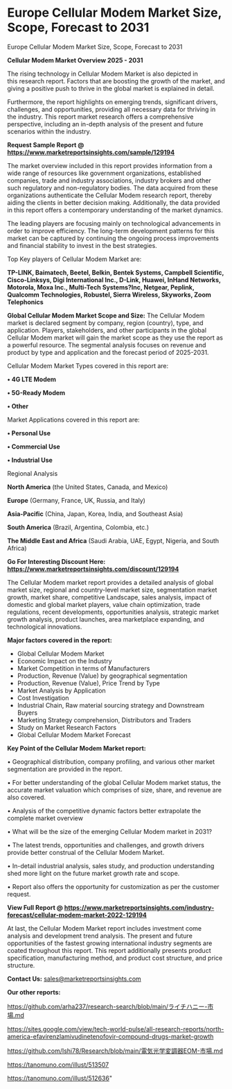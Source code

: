# Europe Cellular Modem Market Size, Scope, Forecast to 2031
Europe Cellular Modem Market Size, Scope, Forecast to 2031

<Strong> Cellular Modem Market Overview 2025 - 2031</strong>

The rising technology in Cellular Modem Market is also depicted in this research report. Factors that are boosting the growth of the market, and giving a positive push to thrive in the global market is explained in detail.

Furthermore, the report highlights on emerging trends, significant drivers, challenges, and opportunities, providing all necessary data for thriving in the industry. This report market research offers a comprehensive perspective, including an in-depth analysis of the present and future scenarios within the industry.

<strong>Request Sample Report @ <a href=https://www.marketreportsinsights.com/sample/129194>https://www.marketreportsinsights.com/sample/129194</a></strong>

The market overview included in this report provides information from a wide range of resources like government organizations, established companies, trade and industry associations, industry brokers and other such regulatory and non-regulatory bodies. The data acquired from these organizations authenticate the Cellular Modem research report, thereby aiding the clients in better decision making. Additionally, the data provided in this report offers a contemporary understanding of the market dynamics.

The leading players are focusing mainly on technological advancements in order to improve efficiency. The long-term development patterns for this market can be captured by continuing the ongoing process improvements and financial stability to invest in the best strategies.

Top Key players of Cellular Modem Market are:

<strong>TP-LINK, Baimatech, Beetel, Belkin, Bentek Systems, Campbell Scientific, Cisco-Linksys, Digi International Inc., D-Link, Huawei, InHand Networks, Motorola, Moxa Inc., Multi-Tech Systems?Inc, Netgear, Peplink, Qualcomm Technologies, Robustel, Sierra Wireless, Skyworks, Zoom Telephonics</strong>

<strong><b>Global Cellular Modem Market Scope and Size:</b></strong>
The Cellular Modem market is declared segment by company, region (country), type, and application. Players, stakeholders, and other participants in the global Cellular Modem market will gain the market scope as they use the report as a powerful resource. The segmental analysis focuses on revenue and product by type and application and the forecast period of 2025-2031.

Cellular Modem Market Types covered in this report are:

<strong>• 4G LTE Modem

• 5G-Ready Modem

• Other</strong>

Market Applications covered in this report are:

<strong>• Personal Use

• Commercial Use

• Industrial Use</strong> 

Regional Analysis

<strong>North America</strong> (the United States, Canada, and Mexico)

<strong>Europe</strong> (Germany, France, UK, Russia, and Italy)

<strong>Asia-Pacific</strong> (China, Japan, Korea, India, and Southeast Asia)

<strong>South America</strong> (Brazil, Argentina, Colombia, etc.)

<strong>The Middle East and Africa</strong> (Saudi Arabia, UAE, Egypt, Nigeria, and South Africa)

<strong>Go For Interesting Discount Here: <a href=https://www.marketreportsinsights.com/discount/129194>https://www.marketreportsinsights.com/discount/129194</a></strong>

The Cellular Modem market report provides a detailed analysis of global market size, regional and country-level market size, segmentation market growth, market share, competitive Landscape, sales analysis, impact of domestic and global market players, value chain optimization, trade regulations, recent developments, opportunities analysis, strategic market growth analysis, product launches, area marketplace expanding, and technological innovations.

<strong><b>Major factors covered in the report:</b></strong>
<ul>
  <li>Global Cellular Modem Market </li>
  <li>Economic Impact on the Industry</li>
  <li>Market Competition in terms of Manufacturers</li>
  <li>Production, Revenue (Value) by geographical segmentation</li>
  <li>Production, Revenue (Value), Price Trend by Type</li>
  <li>Market Analysis by Application</li>
  <li>Cost Investigation</li>
  <li>Industrial Chain, Raw material sourcing strategy and Downstream Buyers</li>
  <li>Marketing Strategy comprehension, Distributors and Traders</li>
  <li>Study on Market Research Factors</li>
  <li>Global Cellular Modem Market Forecast</li>
</ul>

<strong><b>Key Point of the Cellular Modem Market report:</b></strong>

• Geographical distribution, company profiling, and various other market segmentation are provided in the report.

• For better understanding of the global Cellular Modem market status, the accurate market valuation which comprises of size, share, and revenue are also covered.

• Analysis of the competitive dynamic factors better extrapolate the complete market overview

• What will be the size of the emerging Cellular Modem market in 2031?

• The latest trends, opportunities and challenges, and growth drivers provide better construal of the Cellular Modem Market.

• In-detail industrial analysis, sales study, and production understanding shed more light on the future market growth rate and scope.

• Report also offers the opportunity for customization as per the customer request.

<strong><b>View Full Report @ <a href=https://www.marketreportsinsights.com/industry-forecast/cellular-modem-market-2022-129194>https://www.marketreportsinsights.com/industry-forecast/cellular-modem-market-2022-129194</a></b></strong>


At last, the Cellular Modem Market report includes investment come analysis and development trend analysis. The present and future opportunities of the fastest growing international industry segments are coated throughout this report. This report additionally presents product specification, manufacturing method, and product cost structure, and price structure.

<strong>Contact Us:</strong>
sales@marketreportsinsights.com

<strong>Our other reports:</strong>

<a href=https://github.com/arha237/research-search/blob/main/ライチハニー-市場.md>https://github.com/arha237/research-search/blob/main/ライチハニー-市場.md</a>

<a href=https://sites.google.com/view/tech-world-pulse/all-research-reports/north-america-efavirenzlamivudinetenofovir-compound-drugs-market-growth>https://sites.google.com/view/tech-world-pulse/all-research-reports/north-america-efavirenzlamivudinetenofovir-compound-drugs-market-growth</a>

<a href=https://github.com/Ishi78/Research/blob/main/電気光学変調器EOM-市場.md>https://github.com/Ishi78/Research/blob/main/電気光学変調器EOM-市場.md</a>

<a href=https://tanomuno.com/illust/513507>https://tanomuno.com/illust/513507</a>

<a href=https://tanomuno.com/illust/512636>https://tanomuno.com/illust/512636</a>"
